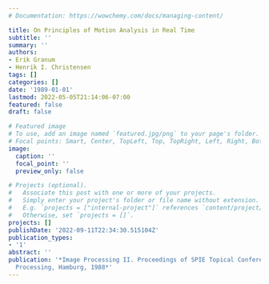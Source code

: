 ```yaml
---
# Documentation: https://wowchemy.com/docs/managing-content/

title: On Principles of Motion Analysis in Real Time
subtitle: ''
summary: ''
authors:
- Erik Granum
- Henrik I. Christensen
tags: []
categories: []
date: '1989-01-01'
lastmod: 2022-05-05T21:14:06-07:00
featured: false
draft: false

# Featured image
# To use, add an image named `featured.jpg/png` to your page's folder.
# Focal points: Smart, Center, TopLeft, Top, TopRight, Left, Right, BottomLeft, Bottom, BottomRight.
image:
  caption: ''
  focal_point: ''
  preview_only: false

# Projects (optional).
#   Associate this post with one or more of your projects.
#   Simply enter your project's folder or file name without extension.
#   E.g. `projects = ["internal-project"]` references `content/project/deep-learning/index.md`.
#   Otherwise, set `projects = []`.
projects: []
publishDate: '2022-09-11T22:34:30.515104Z'
publication_types:
- '1'
abstract: ''
publication: '*Image Processing II. Proceedings of SPIE Topical Conference on Image
  Processing, Hamburg, 1988*'
---
```

